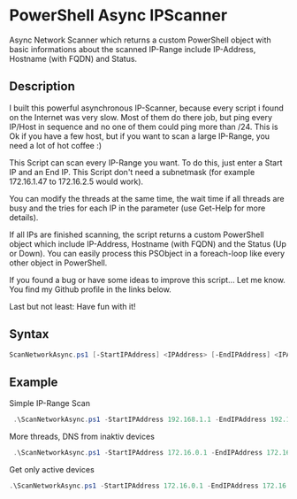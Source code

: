 # PowerShell Async IPScanner

Async Network Scanner which returns a custom PowerShell object with basic informations about the scanned IP-Range include IP-Address, Hostname (with FQDN) and Status.

## Description

I built this powerful asynchronous IP-Scanner, because every script i found on the Internet was very slow. Most of them do there job, but ping every IP/Host in sequence and no one of them could ping more than /24. This is Ok if you have a few host, but if you want to scan a large IP-Range, you need a lot of hot coffee :)

This Script can scan every IP-Range you want. To do this, just enter a Start IP and an End IP. This Script don't need a subnetmask (for example 172.16.1.47 to 172.16.2.5 would work).

You can modify the threads at the same time, the wait time if all threads are busy and the tries for each IP in the parameter (use Get-Help for more details).
  
If all IPs are finished scanning, the script returns a custom PowerShell object which include IP-Address, Hostname (with FQDN) and the Status (Up or Down). You can easily process this PSObject in a foreach-loop like every other object in PowerShell.
    
If you found a bug or have some ideas to improve this script... Let me know. You find my Github profile in the links below.

Last but not least: Have fun with it!


## Syntax

```powershell
ScanNetworkAsync.ps1 [-StartIPAddress] <IPAddress> [-EndIPAddress] <IPAddress> [[-Threads] <Int32>] [[-Tries] <Int32>] [[-ActiveOnly]] [[-AlwaysDNS]] [<CommonParameters>]
```

## Example

Simple IP-Range Scan
```powershell
 .\ScanNetworkAsync.ps1 -StartIPAddress 192.168.1.1 -EndIPAddress 192.168.1.200
```
More threads, DNS from inaktiv devices
```powershell 
 .\ScanNetworkAsync.ps1 -StartIPAddress 172.16.0.1 -EndIPAddress 172.16.1.254 -Threads 50 -Tries 4 -AlwaysDNS
 ```
 
 Get only active devices
 ```powershell
 .\ScanNetworkAsync.ps1 -StartIPAddress 172.16.0.1 -EndIPAddress 172.16.1.254 -ActiveOnly
 ```